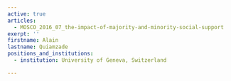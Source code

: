 ```yaml
---
active: true
articles:
  - MOSCO_2016_07_the-impact-of-majority-and-minority-social-support
exerpt: ''
firstname: Alain
lastname: Quiamzade
positions_and_institutions:
  - institution: University of Geneva, Switzerland

---
```


